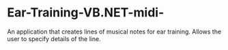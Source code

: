 # Ear-Training-VB.NET-midi-
An application that creates lines of musical notes for ear training. Allows the user to specify details of the line.
